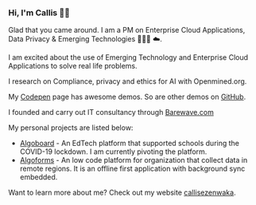 ### Hi, I'm Callis 👋🏾

Glad that you came around. I am a PM on Enterprise Cloud Applications, Data Privacy & Emerging Technologies 👨🏿‍💻 ☁️.

I am excited about the use of Emerging Technology and Enterprise Cloud Applications to solve real life problems.

I research on Compliance, privacy and ethics for AI with Openmined.org.

My [Codepen](https://codepen.io/callezenwaka) page has awesome demos. So are other demos on [GitHub](https://github.com/callezenwaka).

I founded and carry out IT consultancy through <a href="https://www.barewave.com">Barewave.com</a>

My personal projects are listed below:
- [Algoboard](https://www.algoboard.com) - An EdTech platform that supported schools during the COVID-19 lockdown. I am currently pivoting the platform.
- [Algoforms](https://www.algoforms.com) - An low code platform for organization that collect data in remote regions. It is an offline first application with background sync embedded.

Want to learn more about me? Check out my website [callisezenwaka](https://www.callisezenwaka.com).
